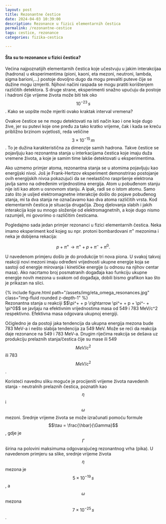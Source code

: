 ```yaml
---
layout: post
title: Rezonantne čestice
date: 2024-04-03 10:39:00
description: Rezonance u fizici elementarnih čestica
permalink: /rezonantne-cestice
tags: cestice, rezonance
categories: fizika-cestica

---
```


#### Šta su to rezonance u fizici čestica?
Većina najpoznatijih elementarnih čestica koje učestvuju u jakim interakcijaa (hadrona) u eksperimentima (pioni, kaoni, eta mezoni, neutroni, lambda, sigma barioni,...) postoje dovoljno
dugo da mogu prevaliti puteve čije se dužine mogu izmjeriti. Njihovi načini raspada se mogu pratiti korištenjem različitih 
detektora. S druge strane, eksperimenti snažno upućuju da postoje i hadroni čije vrijeme života može biti tek oko $$10^{-23}\,s$$. 
Kako se uopšte može mjeriti ovako kraktak interval vremena? 

Ovakve čestice se ne mogu detektovati na isti način kao i one koje dugo žive, jer su putevi koje one pređu za tako kratko vrijeme,
čak i kada se kreću približno brzinom svjetlosti, reda veličine $$3\times 10^{-15}\,m$$.  To je dužina karakteristična za dimenzije
samih hadrona. Takve čestice se pojavljuju kao rezonantna stanja u interkacijama čestica koje imaju duža vremene života, a koje je samim time lakše detektovati u eksperimentima. 

Ako uzmemo primjer atoma, rezonantna stanja se u atomima pojavljuju kao energijski nivoi. Još je Frank-Hertzov eksperiment demonstrirao postojanje ovih energijskih nivoa pokazujući da se neelastično raspršenje elektrona javlja samo na određenim vrijednostima energija. Atom u pobuđenom stanju nije isti kao atom u osnovnom stanju. A ipak, radi se o istom atomu. Samo zato što je usljed elektromagnetne interakcije došlo do pojave pobuđenog stanja, mi ta dva stanja ne označavamo kao dva atoma različitih vrsta.
Kod elementarnih čestica je situacija drugačija. Zbog djelovanja slabih i jakih interakcija koje su mnogo složenije od elektromagnetnih, a koje dugo nismo razumjeli, mi govorimo o različitim česticama. 

Pogledajmo sada jedan primjer rezonanci u fizici elementarnih čestica. Neka imamo eksperiment kod kojeg su npr. protoni
bombardovani $\pi^+$ mezonima i neka je dobijena rekacija:

$$ p + \pi^+ \rightarrow \pi^+ + p + \pi^- + \pi^0. $$

U navedenom primjeru došlo je do produkcije tri nova piona. U svakoj takvoj reakciji novi mezoni imaju određeni vrijednosti 
ukupne energije koja se sastoji od energije mirovanja i kinetičke energije (u odnosu na njihov centar masa). Ako nacrtamo broj posmatranih događaja kao funkciju ukupne energije novih mezona u svakom od događaja, dobili bismo grafikon kao što je prikazan na slici.

<div class="row mt-3">
    <div class="col-sm mt-3 mt-md-0">
        {% include figure.html path="/assets/img/eta_omega_resonances.jpg" class="img-fluid rounded z-depth-1" %}
    </div>
</div>
<div class="caption">
    Rezonantna stanja u reakciji $$\pi^+ + p \rightarrow \pi^+ + p + \pi^- + \pi^0$$ se javljaju na efektivnim vrijednostima
    masa od 549 i 783 MeV/c^2 respektivno. Efektivna masa odgovara ukupnoj energiji. 
</div>

Očigledno je da postoji jaka tendencija da ukupna energija mezona bude 783 MeV-a i nešto slabija tendencija za 549 MeV. Može se reći da reakcija daje rezonance na 549 i 783 MeV-a. Drugim riječima reakcija se dešava uz produkciju prelaznih stanja/čestica čije su mase ili 549 $$MeV/c^2$$ ili 783 $$MeV/c^2$$. 

Koristeći navednu sliku moguće je procijeniti vrijeme života navedenih stanja - neutralnih prelaznih čestica, poznatih kao $$\eta$$ i $$\omega$$ mezoni. Srednje vrijeme života se može izračunati pomoću formule $$\tau = \frac{\hbar}{\Gamma}$$, gdje je $$\Gamma$$ širina na polovini maksimuma odgovarajućeg rezonantnog vrha (pika). U navedenom primjeru sa slike, srednje vrijeme života $$\eta$$ mezona je $$5\times 10^{-19}\,s$$, a $$\omega$$ mezona $$7\times 10^{-25}\,s$$.


